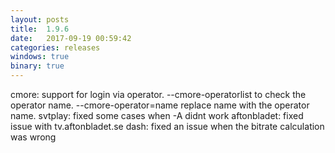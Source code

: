 ```yaml
---
layout: posts
title:  1.9.6
date:   2017-09-19 00:59:42
categories: releases
windows: true
binary: true
---
```


cmore: support for login via operator.
  --cmore-operatorlist to check the operator name.
  --cmore-operator=name replace name with the operator name.
svtplay: fixed some cases when -A didnt work
aftonbladet: fixed issue with tv.aftonbladet.se
dash: fixed an issue when the bitrate calculation was wrong
